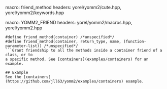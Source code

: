 macro: friend_method
headers: yorel/yomm2/cute.hpp, yorel/yomm2/keywords.hpp

macro: YOMM2_FRIEND
headers: yorel/yomm2/macros.hpp, yorel/yomm2.hpp
```
#define friend_method(container) /*unspecified*/
#define friend_method(container, return_type, name, (function-parameter-list)) /*unspecified*/
```Grant friendship to all the methods inside a container friend of a class, or to
a specific method. See [containers](examples/containers) for an example.

## Example
See the [containers](https://github.com/jll63/yomm2/examples/containers) example.
